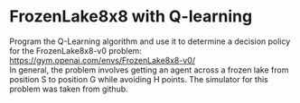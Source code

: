 # FrozenLake8x8 with Q-learning


Program the Q-Learning algorithm and use it to determine a decision policy for the FrozenLake8x8-v0 problem: \
https://gym.openai.com/envs/FrozenLake8x8-v0/ \
In general, the problem involves getting an agent across a frozen lake from position S to position G while avoiding H points. 
The simulator for this problem was taken from github.
